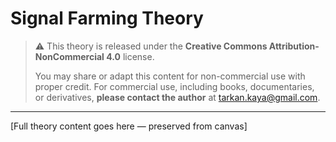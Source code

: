 # Signal Farming Theory

> ⚠️ This theory is released under the **Creative Commons Attribution-NonCommercial 4.0** license.
> 
> You may share or adapt this content for non-commercial use with proper credit. For commercial use, including books, documentaries, or derivatives, **please contact the author** at tarkan.kaya@gmail.com.

---

[Full theory content goes here — preserved from canvas]
